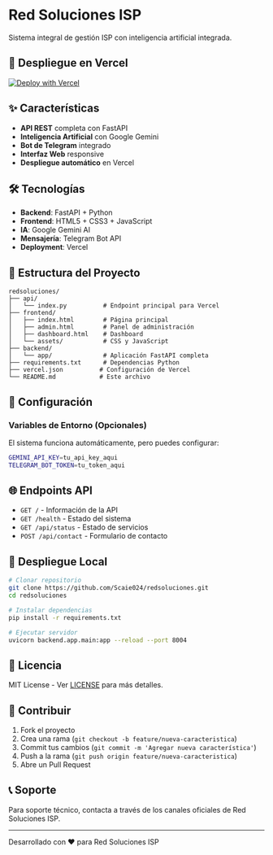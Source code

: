 # Red Soluciones ISP

Sistema integral de gestión ISP con inteligencia artificial integrada.

## 🚀 Despliegue en Vercel

[![Deploy with Vercel](https://vercel.com/button)](https://vercel.com/new/clone?repository-url=https://github.com/Scaie024/redsoluciones)

## ✨ Características

- **API REST** completa con FastAPI
- **Inteligencia Artificial** con Google Gemini
- **Bot de Telegram** integrado
- **Interfaz Web** responsive
- **Despliegue automático** en Vercel

## 🛠️ Tecnologías

- **Backend**: FastAPI + Python
- **Frontend**: HTML5 + CSS3 + JavaScript
- **IA**: Google Gemini AI
- **Mensajería**: Telegram Bot API
- **Deployment**: Vercel

## 📁 Estructura del Proyecto

```
redsoluciones/
├── api/
│   └── index.py          # Endpoint principal para Vercel
├── frontend/
│   ├── index.html        # Página principal
│   ├── admin.html        # Panel de administración
│   ├── dashboard.html    # Dashboard
│   └── assets/           # CSS y JavaScript
├── backend/
│   └── app/              # Aplicación FastAPI completa
├── requirements.txt      # Dependencias Python
├── vercel.json          # Configuración de Vercel
└── README.md            # Este archivo
```

## 🔧 Configuración

### Variables de Entorno (Opcionales)

El sistema funciona automáticamente, pero puedes configurar:

```bash
GEMINI_API_KEY=tu_api_key_aqui
TELEGRAM_BOT_TOKEN=tu_token_aqui
```

## 🌐 Endpoints API

- `GET /` - Información de la API
- `GET /health` - Estado del sistema
- `GET /api/status` - Estado de servicios
- `POST /api/contact` - Formulario de contacto

## 🚀 Despliegue Local

```bash
# Clonar repositorio
git clone https://github.com/Scaie024/redsoluciones.git
cd redsoluciones

# Instalar dependencias
pip install -r requirements.txt

# Ejecutar servidor
uvicorn backend.app.main:app --reload --port 8004
```

## 📝 Licencia

MIT License - Ver [LICENSE](LICENSE) para más detalles.

## 🤝 Contribuir

1. Fork el proyecto
2. Crea una rama (`git checkout -b feature/nueva-caracteristica`)
3. Commit tus cambios (`git commit -m 'Agregar nueva característica'`)
4. Push a la rama (`git push origin feature/nueva-caracteristica`)
5. Abre un Pull Request

## 📞 Soporte

Para soporte técnico, contacta a través de los canales oficiales de Red Soluciones ISP.

---

Desarrollado con ❤️ para Red Soluciones ISP